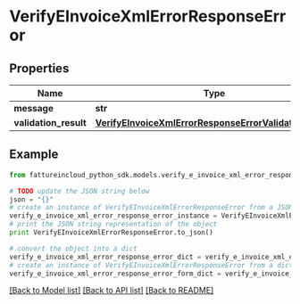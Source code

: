 # VerifyEInvoiceXmlErrorResponseError


## Properties
Name | Type | Description | Notes
------------ | ------------- | ------------- | -------------
**message** | **str** |  | [optional] 
**validation_result** | [**VerifyEInvoiceXmlErrorResponseErrorValidationResult**](VerifyEInvoiceXmlErrorResponseErrorValidationResult.md) |  | [optional] 

## Example

```python
from fattureincloud_python_sdk.models.verify_e_invoice_xml_error_response_error import VerifyEInvoiceXmlErrorResponseError

# TODO update the JSON string below
json = "{}"
# create an instance of VerifyEInvoiceXmlErrorResponseError from a JSON string
verify_e_invoice_xml_error_response_error_instance = VerifyEInvoiceXmlErrorResponseError.from_json(json)
# print the JSON string representation of the object
print VerifyEInvoiceXmlErrorResponseError.to_json()

# convert the object into a dict
verify_e_invoice_xml_error_response_error_dict = verify_e_invoice_xml_error_response_error_instance.to_dict()
# create an instance of VerifyEInvoiceXmlErrorResponseError from a dict
verify_e_invoice_xml_error_response_error_form_dict = verify_e_invoice_xml_error_response_error.from_dict(verify_e_invoice_xml_error_response_error_dict)
```
[[Back to Model list]](../README.md#documentation-for-models) [[Back to API list]](../README.md#documentation-for-api-endpoints) [[Back to README]](../README.md)


